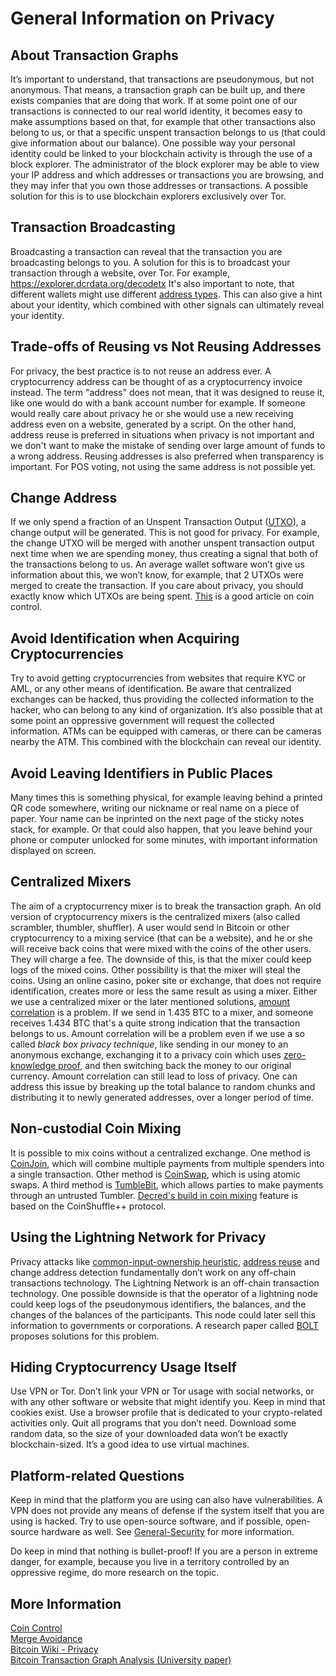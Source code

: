 # General Information on Privacy

## About Transaction Graphs

It’s important to understand, that transactions are pseudonymous, but not anonymous. That means, a transaction graph can be built up, and there exists companies that are doing that work. If at some point one of our transactions is connected to our real world identity, it becomes easy to make assumptions based on that, for example that other transactions also belong to us, or that a specific unspent transaction belongs to us (that could give information about our balance). 
One possible way your personal identity could be linked to your blockchain activity is through the use of a block explorer. The administrator of the block explorer may be able to view your IP address and which addresses or transactions you are browsing, and they may infer that you own those addresses or transactions. A possible solution for this is to use blockchain explorers exclusively over Tor.

## Transaction Broadcasting

Broadcasting a transaction can reveal that the transaction you are broadcasting belongs to you. A solution for this is to broadcast your transaction through a website, over Tor. For example, <https://explorer.dcrdata.org/decodetx>
It's also important to note, that different wallets might use different [address types](address-details). This can also give a hint about your identity, which combined with other signals can ultimately reveal your identity.

## Trade-offs of Reusing vs Not Reusing Addresses

For privacy, the best practice is to not reuse an address ever. A cryptocurrency address can be thought of as a cryptocurrency invoice instead. The term "address" does not mean, that it was designed to reuse it, like one would do with a bank account number for example. If someone would really care about privacy he or she would use a new receiving address even on a website, generated by a script. 
On the other hand, address reuse is preferred in situations when privacy is not important and we don't want to make the mistake of sending over large amount of funds to a wrong address. Reusing addresses is also preferred when transparency is important.
For POS voting, not using the same address is not possible yet. 

## Change Address

If we only spend a fraction of an Unspent Transaction Output ([UTXO](https://coincentral.com/utxo-beginners-explainer/)), a change output will be generated. This is not good for privacy. For example, the change UTXO will be merged with another unspent transaction output next time when we are spending money, thus creating a signal that both of the transactions belong to us. An average wallet software won’t give us information about this, we won’t know, for example, that 2 UTXOs were merged to create the transaction. If you care about privacy, you should exactly know which UTXOs are being spent. [This](https://medium.com/@nopara73/coin-control-is-must-learn-if-you-care-about-your-privacy-in-bitcoin-33b9a5f224a2) is a good article on coin control.

## Avoid Identification when Acquiring Cryptocurrencies 

Try to avoid getting cryptocurrencies from websites that require KYC or AML, or any other means of identification. Be aware that centralized exchanges can be hacked, thus providing the collected information to the hacker, who can belong to any kind of organization. It’s also possible that at some point an oppressive government will request the collected information. ATMs can be equipped with cameras, or there can be cameras nearby the ATM. This combined with the blockchain can reveal our identity. 

## Avoid Leaving Identifiers in Public Places

Many times this is something physical, for example leaving behind a printed QR code somewhere, writing our nickname or real name on a piece of paper. Your name can be inprinted on the next page of the sticky notes stack, for example. Or that could also happen, that you leave behind your phone or computer unlocked for some minutes, with important information displayed on screen.

## Centralized Mixers

The aim of a cryptocurrency mixer is to break the transaction graph. An old version of cryptocurrency mixers is the centralized mixers (also called scrambler, thumbler, shuffler). A user would send in Bitcoin or other cryptocurrency to a mixing service (that can be a website), and he or she will receive back coins that were mixed with the coins of the other users. They will charge a fee. The downside of this, is that the mixer could keep logs of the mixed coins. Other possibility is that the mixer will steal the coins. Using an online casino, poker site or exchange, that does not require identification, creates more or less the same result as using a mixer.
Either we use a centralized mixer or the later mentioned solutions, [amount correlation](https://en.bitcoin.it/wiki/Privacy#Amount) is a problem. If we send in 1.435 BTC to a mixer, and someone receives 1.434 BTC that's a quite strong indication that the transaction belongs to us.
Amount correlation will be a problem even if we use a so called _black box privacy technique_, like sending in our money to an anonymous exchange, exchanging it to a privacy coin which uses [zero-knowledge proof](https://en.wikipedia.org/wiki/Zero-knowledge_proof), and then switching back the money to our original currency. Amount correlation can still lead to loss of privacy. One can address this issue by breaking up the total balance to random chunks and distributing it to newly generated addresses, over a longer period of time.

## Non-custodial Coin Mixing

It is possible to mix coins without a centralized exchange. One method is [CoinJoin](https://en.bitcoin.it/wiki/CoinJoin), which will combine multiple payments from multiple spenders into a single transaction.
Other method is [CoinSwap](https://en.bitcoin.it/wiki/CoinSwap), which is using atomic swaps. A third method is [TumbleBit](https://en.bitcoin.it/wiki/TumbleBit), which allows parties to make payments through an untrusted Tumbler.
[Decred's build in coin mixing](https://blog.decred.org/2019/08/28/Iterating-Privacy/) feature is based on the CoinShuffle++ protocol.

## Using the Lightning Network for Privacy

Privacy attacks like [common-input-ownership heuristic](https://en.bitcoin.it/wiki/Privacy#Common-input-ownership_heuristic), [address reuse](https://en.bitcoin.it/wiki/Privacy#Address_reuse) and change address detection fundamentally don’t work on any off-chain transactions technology. The Lightning Network is an off-chain transaction technology. One possible downside is that the operator of a lightning node could keep logs of the pseudonymous identifiers, the balances, and the changes of the balances of the participants. This node could later sell this information to governments or corporations. A research paper called [BOLT](https://eprint.iacr.org/2016/701.pdf) proposes solutions for this problem.


## Hiding Cryptocurrency Usage Itself

Use VPN or Tor. Don’t link your VPN or Tor usage with social networks, or with any other software or website that might identify you. Keep in mind that cookies exist. Use a browser profile that is dedicated to your crypto-related activities only. Quit all programs that you don’t need. Download some random data, so the size of your downloaded data won’t be exactly blockchain-sized. It’s a good idea to use virtual machines.

## Platform-related Questions

Keep in mind that the platform you are using can also have vulnerabilities. A VPN does not provide any means of defense if the system itself that you are using is hacked. Try to use open-source software, and if possible, open-source hardware as well. See [General-Security](general-security.md) for more information.

Do keep in mind that nothing is bullet-proof! If you are a person in extreme danger, for example, because you live in a territory controlled by an oppressive regime, do more research on the topic. 

## More Information

[Coin Control](https://medium.com/@nopara73/coin-control-is-must-learn-if-you-care-about-your-privacy-in-bitcoin-33b9a5f224a2)  
[Merge Avoidance](https://medium.com/@octskyward/merge-avoidance-7f95a386692f)  
[Bitcoin Wiki - Privacy](https://en.bitcoin.it/wiki/Privacy#Bad_privacy_example_-_Exchange_front_running)  
[Bitcoin Transaction Graph Analysis (University paper)](https://arxiv.org/pdf/1502.01657.pdf)  
